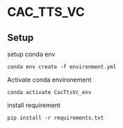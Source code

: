 # CAC_TTS_VC

## Setup 




setup conda env 
```
conda env create -f environment.yml
```

Activate conda environement

``` conda activate CacTtsVc_env ```

install requirement 

``` 
pip install -r requirements.txt
```

